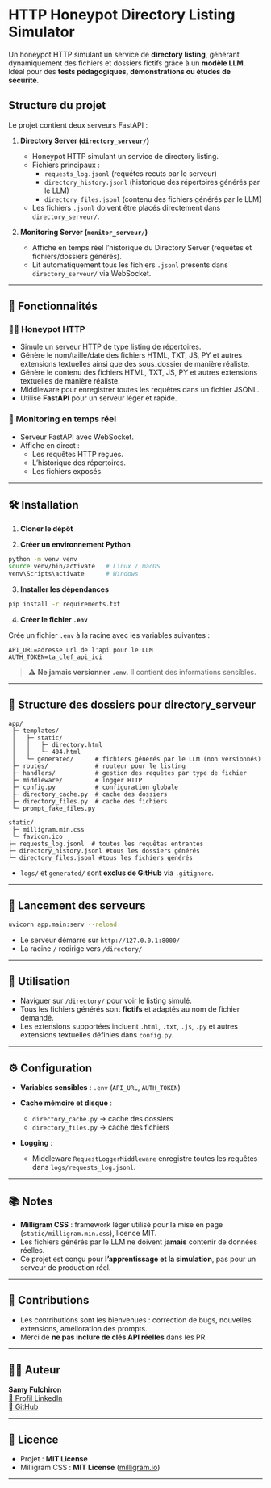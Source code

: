 # HTTP Honeypot Directory Listing Simulator

Un honeypot HTTP simulant un service de **directory listing**, générant dynamiquement des fichiers et dossiers fictifs grâce à un **modèle LLM**. Idéal pour des **tests pédagogiques, démonstrations ou études de sécurité**.

## Structure du projet

Le projet contient deux serveurs FastAPI :

1. **Directory Server (`directory_serveur/`)**
   - Honeypot HTTP simulant un service de directory listing.
   - Fichiers principaux :
     - `requests_log.jsonl` (requétes recuts par le serveur)
     - `directory_history.jsonl` (historique des répertoires générés par le LLM)
     - `directory_files.jsonl` (contenu des fichiers générés par le LLM)
   - Les fichiers `.jsonl` doivent être placés directement dans `directory_serveur/`.

2. **Monitoring Server (`monitor_serveur/`)**
   - Affiche en temps réel l’historique du Directory Server (requétes et fichiers/dossiers générés).
   - Lit automatiquement tous les fichiers `.jsonl` présents dans `directory_serveur/` via WebSocket.

---

## 🔹 Fonctionnalités
### 🕵️‍♂️ Honeypot HTTP
* Simule un serveur HTTP de type listing de répertoires.
* Génère le nom/taille/date des fichiers HTML, TXT, JS, PY et autres extensions textuelles ainsi que des sous_dossier de manière réaliste.
* Génère le contenu des fichiers HTML, TXT, JS, PY et autres extensions textuelles de manière réaliste.
* Middleware pour enregistrer toutes les requêtes dans un fichier JSONL.
* Utilise **FastAPI** pour un serveur léger et rapide.

### 📡 Monitoring en temps réel
* Serveur FastAPI avec WebSocket.
* Affiche en direct :
  - Les requêtes HTTP reçues.
  - L’historique des répertoires.
  - Les fichiers exposés.
---

## 🛠️ Installation

1. **Cloner le dépôt**

2. **Créer un environnement Python**

```bash
python -m venv venv
source venv/bin/activate   # Linux / macOS
venv\Scripts\activate      # Windows
```

3. **Installer les dépendances**

```bash
pip install -r requirements.txt
```

4. **Créer le fichier `.env`**

Crée un fichier `.env` à la racine avec les variables suivantes :

```env
API_URL=adresse url de l'api pour le LLM
AUTH_TOKEN=ta_clef_api_ici
```

> ⚠️ **Ne jamais versionner `.env`**. Il contient des informations sensibles.

---

## 📂 Structure des dossiers pour directory_serveur

```
app/
 ├─ templates/
 │   ├─ static/
 │   │   ├─ directory.html
 │   │   └─ 404.html 
 │   └─ generated/      # fichiers générés par le LLM (non versionnés)
 ├─ routes/             # routeur pour le listing
 ├─ handlers/           # gestion des requêtes par type de fichier
 ├─ middleware/         # logger HTTP
 ├─ config.py           # configuration globale
 ├─ directory_cache.py  # cache des dossiers
 ├─ directory_files.py  # cache des fichiers
 └─ prompt_fake_files.py
 
static/
 ├─ milligram.min.css
 └─ favicon.ico
├─ requests_log.jsonl  # toutes les requêtes entrantes
├─ directory_history.jsonl #tous les dossiers générés
└─ directory_files.jsonl #tous les fichiers générés

```

* `logs/` et `generated/` sont **exclus de GitHub** via `.gitignore`.

---

## 🚀 Lancement des serveurs

```bash
uvicorn app.main:serv --reload
```

* Le serveur démarre sur `http://127.0.0.1:8000/`
* La racine `/` redirige vers `/directory/`

---

## 🔧 Utilisation

* Naviguer sur `/directory/` pour voir le listing simulé.
* Tous les fichiers générés sont **fictifs** et adaptés au nom de fichier demandé.
* Les extensions supportées incluent `.html`, `.txt`, `.js`, `.py` et autres extensions textuelles définies dans `config.py`.

---

## ⚙️ Configuration

* **Variables sensibles** : `.env` (`API_URL`, `AUTH_TOKEN`)
* **Cache mémoire et disque** :

  * `directory_cache.py` → cache des dossiers
  * `directory_files.py` → cache des fichiers
* **Logging** :

  * Middleware `RequestLoggerMiddleware` enregistre toutes les requêtes dans `logs/requests_log.jsonl`.

---

## 📚 Notes

* **Milligram CSS** : framework léger utilisé pour la mise en page (`static/milligram.min.css`), licence MIT.
* Les fichiers générés par le LLM ne doivent **jamais** contenir de données réelles.
* Ce projet est conçu pour **l’apprentissage et la simulation**, pas pour un serveur de production réel.

---

## 📝 Contributions

* Les contributions sont les bienvenues : correction de bugs, nouvelles extensions, amélioration des prompts.
* Merci de **ne pas inclure de clés API réelles** dans les PR.

---

## 🧑‍💻 Auteur
**Samy Fulchiron**  
[🔗 Profil LinkedIn](https://www.linkedin.com/in/samy-fulchiron-00538932b/)  
[🐙 GitHub](https://github.com/samy-fulchiron)

---

## 📄 Licence

* Projet : **MIT License**
* Milligram CSS : **MIT License** ([milligram.io](https://milligram.io/))

---
